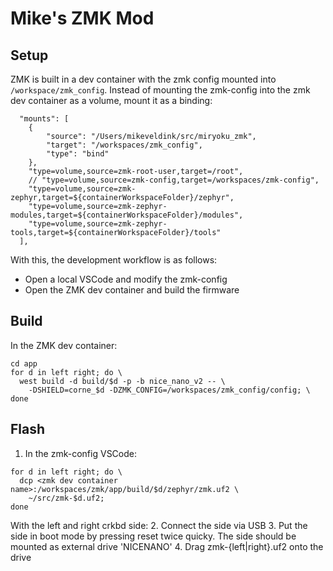 # Mike's ZMK Mod

## Setup

ZMK is built in a dev container with the zmk config mounted into `/workspace/zmk_config`. Instead of mounting the zmk-config into the zmk dev container as a volume, mount it as a binding:

```
  "mounts": [
    {
        "source": "/Users/mikeveldink/src/miryoku_zmk",
        "target": "/workspaces/zmk_config",
        "type": "bind"
    },
    "type=volume,source=zmk-root-user,target=/root",
    // "type=volume,source=zmk-config,target=/workspaces/zmk-config",
    "type=volume,source=zmk-zephyr,target=${containerWorkspaceFolder}/zephyr",
    "type=volume,source=zmk-zephyr-modules,target=${containerWorkspaceFolder}/modules",
    "type=volume,source=zmk-zephyr-tools,target=${containerWorkspaceFolder}/tools"
  ],

```

With this, the development workflow is as follows:

- Open a local VSCode and modify the zmk-config
- Open the ZMK dev container and build the firmware

## Build

In the ZMK dev container:

```
cd app
for d in left right; do \
  west build -d build/$d -p -b nice_nano_v2 -- \
    -DSHIELD=corne_$d -DZMK_CONFIG=/workspaces/zmk_config/config; \
done
```

## Flash

1. In the zmk-config VSCode:

```
for d in left right; do \
  dcp <zmk dev container name>:/workspaces/zmk/app/build/$d/zephyr/zmk.uf2 \
    ~/src/zmk-$d.uf2;
done
```

With the left and right crkbd side: 
2. Connect the side via USB
3. Put the side in boot mode by pressing reset twice quicky. The side should be mounted as external drive 'NICENANO'
4. Drag zmk-{left|right}.uf2 onto the drive

